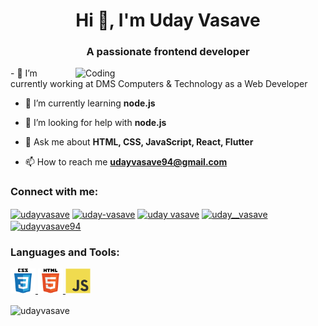 <h1 align="center">Hi 👋, I'm Uday Vasave</h1>
<h3 align="center">A passionate frontend developer</h3>
<img align="right" alt="Coding" width="400" src="https://media0.giphy.com/media/qgQUggAC3Pfv687qPC/giphy.gif?cid=ecf05e47i33toc71is2z6ji9nzp6ywbnm6tokdhsguax85w1&rid=giphy.gif&ct=g"/>
- 🔭 I’m currently working at DMS Computers & Technology as a Web Developer

- 🌱 I’m currently learning **node.js**

- 🤝 I’m looking for help with **node.js**

- 💬 Ask me about **HTML, CSS, JavaScript, React, Flutter**

- 📫 How to reach me **udayvasave94@gmail.com**

<h3 align="left">Connect with me:</h3>
<p align="left">
<a href="https://twitter.com/udayvasave" target="blank"><img align="center" src="https://raw.githubusercontent.com/rahuldkjain/github-profile-readme-generator/master/src/images/icons/Social/twitter.svg" alt="udayvasave" height="30" width="40" /></a>
<a href="https://linkedin.com/in/uday-vasave" target="blank"><img align="center" src="https://raw.githubusercontent.com/rahuldkjain/github-profile-readme-generator/master/src/images/icons/Social/linked-in-alt.svg" alt="uday-vasave" height="30" width="40" /></a>
<a href="https://fb.com/uday vasave" target="blank"><img align="center" src="https://raw.githubusercontent.com/rahuldkjain/github-profile-readme-generator/master/src/images/icons/Social/facebook.svg" alt="uday vasave" height="30" width="40" /></a>
<a href="https://instagram.com/uday__vasave" target="blank"><img align="center" src="https://raw.githubusercontent.com/rahuldkjain/github-profile-readme-generator/master/src/images/icons/Social/instagram.svg" alt="uday__vasave" height="30" width="40" /></a>
<a href="https://www.hackerrank.com/udayvasave94" target="blank"><img align="center" src="https://raw.githubusercontent.com/rahuldkjain/github-profile-readme-generator/master/src/images/icons/Social/hackerrank.svg" alt="udayvasave94" height="30" width="40" /></a>
</p>

<h3 align="left">Languages and Tools:</h3>
<p align="left"> <a href="https://www.w3schools.com/css/" target="_blank" rel="noreferrer"> <img src="https://raw.githubusercontent.com/devicons/devicon/master/icons/css3/css3-original-wordmark.svg" alt="css3" width="40" height="40"/> </a> <a href="https://www.w3.org/html/" target="_blank" rel="noreferrer"> <img src="https://raw.githubusercontent.com/devicons/devicon/master/icons/html5/html5-original-wordmark.svg" alt="html5" width="40" height="40"/> </a> <a href="https://developer.mozilla.org/en-US/docs/Web/JavaScript" target="_blank" rel="noreferrer"> <img src="https://raw.githubusercontent.com/devicons/devicon/master/icons/javascript/javascript-original.svg" alt="javascript" width="40" height="40"/> </a> </p>

<p><img align="center" src="https://github-readme-stats.vercel.app/api/top-langs?username=udayvasave&show_icons=true&locale=en&layout=compact" alt="udayvasave" /></p>
